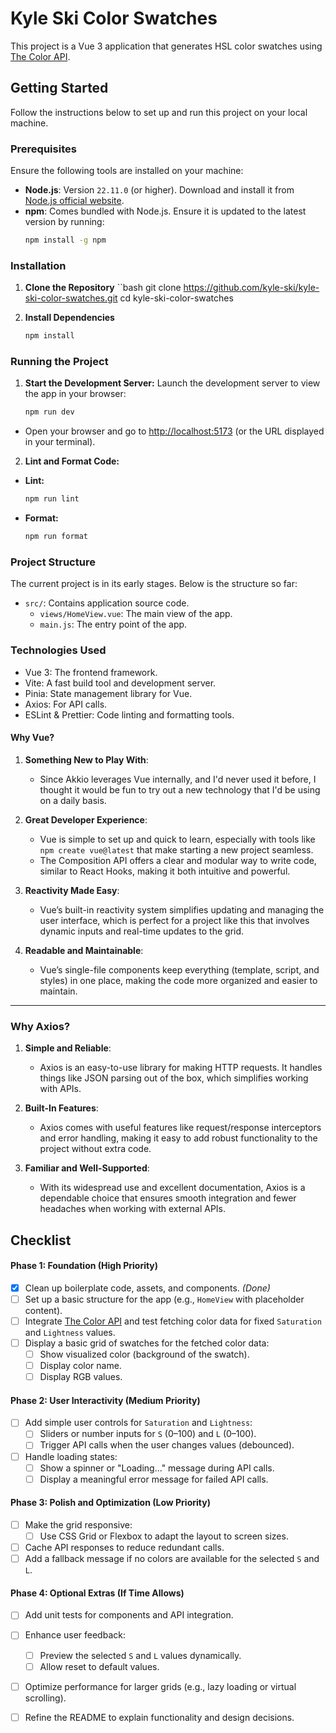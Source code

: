 # Kyle Ski Color Swatches

This project is a Vue 3 application that generates HSL color swatches using [The Color API](https://www.thecolorapi.com/).

## **Getting Started**

Follow the instructions below to set up and run this project on your local machine.

### **Prerequisites**

Ensure the following tools are installed on your machine:
- **Node.js**: Version `22.11.0` (or higher). Download and install it from [Node.js official website](https://nodejs.org/).
- **npm**: Comes bundled with Node.js. Ensure it is updated to the latest version by running:
  ```bash
  npm install -g npm

### Installation

1. **Clone the Repository**
    ``bash
    git clone https://github.com/kyle-ski/kyle-ski-color-swatches.git
    cd kyle-ski-color-swatches

2. **Install Dependencies**
    ```bash
    npm install

### Running the Project

1. **Start the Development Server:** Launch the development server to view the app in your browser:
    ```bash
    npm run dev

- Open your browser and go to [http://localhost:5173](http://localhost:5173) (or the URL displayed in your terminal).

2. **Lint and Format Code:**

- **Lint:**
    ```bash
    npm run lint

- **Format:**
    ```bash
    npm run format

### Project Structure
The current project is in its early stages. Below is the structure so far:

- `src/`: Contains application source code.
    - `views/HomeView.vue`: The main view of the app.
    - `main.js`: The entry point of the app.

### Technologies Used
- Vue 3: The frontend framework.
- Vite: A fast build tool and development server.
- Pinia: State management library for Vue.
- Axios: For API calls.
- ESLint & Prettier: Code linting and formatting tools.

#### **Why Vue?**

1. **Something New to Play With**:
   - Since Akkio leverages Vue internally, and I'd never used it before, I thought it would be fun to try out a new technology that I'd be using on a daily basis.

2. **Great Developer Experience**:
   - Vue is simple to set up and quick to learn, especially with tools like `npm create vue@latest` that make starting a new project seamless.
   - The Composition API offers a clear and modular way to write code, similar to React Hooks, making it both intuitive and powerful.

3. **Reactivity Made Easy**:
   - Vue’s built-in reactivity system simplifies updating and managing the user interface, which is perfect for a project like this that involves dynamic inputs and real-time updates to the grid.

4. **Readable and Maintainable**:
   - Vue’s single-file components keep everything (template, script, and styles) in one place, making the code more organized and easier to maintain.

---

### **Why Axios?**

1. **Simple and Reliable**:
   - Axios is an easy-to-use library for making HTTP requests. It handles things like JSON parsing out of the box, which simplifies working with APIs.

2. **Built-In Features**:
   - Axios comes with useful features like request/response interceptors and error handling, making it easy to add robust functionality to the project without extra code.

3. **Familiar and Well-Supported**:
   - With its widespread use and excellent documentation, Axios is a dependable choice that ensures smooth integration and fewer headaches when working with external APIs.


## **Checklist**

#### **Phase 1: Foundation (High Priority)**
- [x] Clean up boilerplate code, assets, and components. *(Done)*
- [ ] Set up a basic structure for the app (e.g., `HomeView` with placeholder content).
- [ ] Integrate [The Color API](https://www.thecolorapi.com/) and test fetching color data for fixed `Saturation` and `Lightness` values.
- [ ] Display a basic grid of swatches for the fetched color data:
  - [ ] Show visualized color (background of the swatch).
  - [ ] Display color name.
  - [ ] Display RGB values.

#### **Phase 2: User Interactivity (Medium Priority)**
- [ ] Add simple user controls for `Saturation` and `Lightness`:
  - [ ] Sliders or number inputs for `S` (0–100) and `L` (0–100).
  - [ ] Trigger API calls when the user changes values (debounced).
- [ ] Handle loading states:
  - [ ] Show a spinner or "Loading..." message during API calls.
  - [ ] Display a meaningful error message for failed API calls.

#### **Phase 3: Polish and Optimization (Low Priority)**
- [ ] Make the grid responsive:
  - [ ] Use CSS Grid or Flexbox to adapt the layout to screen sizes.
- [ ] Cache API responses to reduce redundant calls.
- [ ] Add a fallback message if no colors are available for the selected `S` and `L`.

#### **Phase 4: Optional Extras (If Time Allows)**
- [ ] Add unit tests for components and API integration.
- [ ] Enhance user feedback:
  - [ ] Preview the selected `S` and `L` values dynamically.
  - [ ] Allow reset to default values.
- [ ] Optimize performance for larger grids (e.g., lazy loading or virtual scrolling).
- [ ] Refine the README to explain functionality and design decisions.


